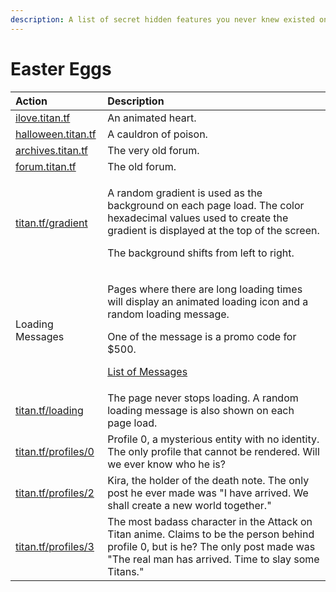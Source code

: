 ```yaml
---
description: A list of secret hidden features you never knew existed on our website!
---
```


# Easter Eggs

<table>
  <thead>
    <tr>
      <th style="text-align:left">Action</th>
      <th style="text-align:left">Description</th>
    </tr>
  </thead>
  <tbody>
    <tr>
      <td style="text-align:left"><a href="https://ilove.titan.tf/">ilove.titan.tf</a>
      </td>
      <td style="text-align:left">An animated heart.</td>
    </tr>
    <tr>
      <td style="text-align:left"><a href="https://halloween.titan.tf/">halloween.titan.tf</a>
      </td>
      <td style="text-align:left">A cauldron of poison.</td>
    </tr>
    <tr>
      <td style="text-align:left"><a href="https://archives.titan.tf/index.php">archives.titan.tf</a>
      </td>
      <td style="text-align:left">The very old forum.</td>
    </tr>
    <tr>
      <td style="text-align:left"><a href="https://forum.titan.tf/index.php">forum.titan.tf</a>
      </td>
      <td style="text-align:left">The old forum.</td>
    </tr>
    <tr>
      <td style="text-align:left"><a href="https://titan.tf/gradient">titan.tf/gradient</a>
      </td>
      <td style="text-align:left">
        <p>A random gradient is used as the background on each page load. The color
          hexadecimal values used to create the gradient is displayed at the top
          of the screen.</p>
        <p></p>
        <p>The background shifts from left to right.</p>
      </td>
    </tr>
    <tr>
      <td style="text-align:left">Loading Messages</td>
      <td style="text-align:left">
        <p>Pages where there are long loading times will display an animated loading
          icon and a random loading message.</p>
        <p></p>
        <p>One of the message is a promo code for $500.</p>
        <p></p>
        <p><a href="loading-messages.md">List of Messages</a>
        </p>
      </td>
    </tr>
    <tr>
      <td style="text-align:left"><a href="https://titan.tf/loading">titan.tf/loading</a>
      </td>
      <td style="text-align:left">The page never stops loading. A random loading message is also shown on
        each page load.</td>
    </tr>
    <tr>
      <td style="text-align:left"><a href="https://titan.tf/profiles/0">titan.tf/profiles/0</a>
      </td>
      <td style="text-align:left">Profile 0, a mysterious entity with no identity. The only profile that
        cannot be rendered. Will we ever know who he is?</td>
    </tr>
    <tr>
      <td style="text-align:left"><a href="https://titan.tf/profiles/2">titan.tf/profiles/2</a>
      </td>
      <td style="text-align:left">Kira, the holder of the death note. The only post he ever made was &quot;I
        have arrived. We shall create a new world together.&quot;</td>
    </tr>
    <tr>
      <td style="text-align:left"><a href="https://titan.tf/profiles/3">titan.tf/profiles/3</a>
      </td>
      <td style="text-align:left">The most badass character in the Attack on Titan anime. Claims to be the
        person behind profile 0, but is he? The only post made was &quot;The real
        man has arrived. Time to slay some Titans.&quot;</td>
    </tr>
  </tbody>
</table>

